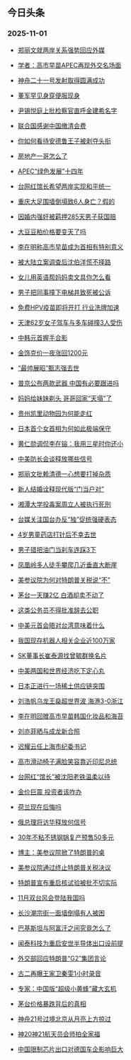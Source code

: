 ## 今日头条 
### 2025-11-01

+ [郑丽文就两岸关系强势回应外媒](https://www.toutiao.com/trending/7566781223608290858/?category_name=topic_innerflow&event_type=hot_board&log_pb=%257B%2522category_name%2522%253A%2522topic_innerflow%2522%252C%2522cluster_type%2522%253A%25222%2522%252C%2522enter_from%2522%253A%2522click_category%2522%252C%2522entrance_hotspot%2522%253A%2522outside%2522%252C%2522event_type%2522%253A%2522hot_board%2522%252C%2522hot_board_cluster_id%2522%253A%25227566781223608290858%2522%252C%2522hot_board_impr_id%2522%253A%2522202511010013453B64D628EB901340D5DB%2522%252C%2522jump_page%2522%253A%2522hot_board_page%2522%252C%2522location%2522%253A%2522news_hot_card%2522%252C%2522page_location%2522%253A%2522hot_board_page%2522%252C%2522source%2522%253A%2522trending_tab%2522%252C%2522style_id%2522%253A%252240132%2522%252C%2522title%2522%253A%2522%25E9%2583%2591%25E4%25B8%25BD%25E6%2596%2587%25E5%25B0%25B1%25E4%25B8%25A4%25E5%25B2%25B8%25E5%2585%25B3%25E7%25B3%25BB%25E5%25BC%25BA%25E5%258A%25BF%25E5%259B%259E%25E5%25BA%2594%25E5%25A4%2596%25E5%25AA%2592%2522%257D&rank=&style_id=40132&topic_id=7566781223608290858)

+ [学者：高市早苗APEC再现外交名场面](https://www.toutiao.com/trending/7567378484645875238/?category_name=topic_innerflow&event_type=hot_board&log_pb=%257B%2522category_name%2522%253A%2522topic_innerflow%2522%252C%2522cluster_type%2522%253A%252213%2522%252C%2522enter_from%2522%253A%2522click_category%2522%252C%2522entrance_hotspot%2522%253A%2522outside%2522%252C%2522event_type%2522%253A%2522hot_board%2522%252C%2522hot_board_cluster_id%2522%253A%25227567378484645875238%2522%252C%2522hot_board_impr_id%2522%253A%2522202511010013453B64D628EB901340D5DB%2522%252C%2522jump_page%2522%253A%2522hot_board_page%2522%252C%2522location%2522%253A%2522news_hot_card%2522%252C%2522page_location%2522%253A%2522hot_board_page%2522%252C%2522source%2522%253A%2522trending_tab%2522%252C%2522style_id%2522%253A%252240132%2522%252C%2522title%2522%253A%2522%25E5%25AD%25A6%25E8%2580%2585%25EF%25BC%259A%25E9%25AB%2598%25E5%25B8%2582%25E6%2597%25A9%25E8%258B%2597APEC%25E5%2586%258D%25E7%258E%25B0%25E5%25A4%2596%25E4%25BA%25A4%25E5%2590%258D%25E5%259C%25BA%25E9%259D%25A2%2522%257D&rank=&style_id=40132&topic_id=7567378484645875238)

+ [神舟二十一号发射取得圆满成功](https://www.toutiao.com/article/7567417701979783716)

+ [董军罕见身穿便服现身](https://www.toutiao.com/trending/7566253625941724714/?category_name=topic_innerflow&event_type=hot_board&log_pb=%257B%2522category_name%2522%253A%2522topic_innerflow%2522%252C%2522cluster_type%2522%253A%25222%2522%252C%2522enter_from%2522%253A%2522click_category%2522%252C%2522entrance_hotspot%2522%253A%2522outside%2522%252C%2522event_type%2522%253A%2522hot_board%2522%252C%2522hot_board_cluster_id%2522%253A%25227566253625941724714%2522%252C%2522hot_board_impr_id%2522%253A%2522202511010013453B64D628EB901340D5DB%2522%252C%2522jump_page%2522%253A%2522hot_board_page%2522%252C%2522location%2522%253A%2522news_hot_card%2522%252C%2522page_location%2522%253A%2522hot_board_page%2522%252C%2522source%2522%253A%2522trending_tab%2522%252C%2522style_id%2522%253A%252240132%2522%252C%2522title%2522%253A%2522%25E8%2591%25A3%25E5%2586%259B%25E7%25BD%2595%25E8%25A7%2581%25E8%25BA%25AB%25E7%25A9%25BF%25E4%25BE%25BF%25E6%259C%258D%25E7%258E%25B0%25E8%25BA%25AB%2522%257D&rank=&style_id=40132&topic_id=7566253625941724714)

+ [尹锡悦庭上批检察官直呼金建希名字](https://www.toutiao.com/trending/7566779282966741028/?category_name=topic_innerflow&event_type=hot_board&log_pb=%257B%2522category_name%2522%253A%2522topic_innerflow%2522%252C%2522cluster_type%2522%253A%25221%2522%252C%2522enter_from%2522%253A%2522click_category%2522%252C%2522entrance_hotspot%2522%253A%2522outside%2522%252C%2522event_type%2522%253A%2522hot_board%2522%252C%2522hot_board_cluster_id%2522%253A%25227566779282966741028%2522%252C%2522hot_board_impr_id%2522%253A%2522202511010013453B64D628EB901340D5DB%2522%252C%2522jump_page%2522%253A%2522hot_board_page%2522%252C%2522location%2522%253A%2522news_hot_card%2522%252C%2522page_location%2522%253A%2522hot_board_page%2522%252C%2522source%2522%253A%2522trending_tab%2522%252C%2522style_id%2522%253A%252240132%2522%252C%2522title%2522%253A%2522%25E5%25B0%25B9%25E9%2594%25A1%25E6%2582%25A6%25E5%25BA%25AD%25E4%25B8%258A%25E6%2589%25B9%25E6%25A3%2580%25E5%25AF%259F%25E5%25AE%2598%25E7%259B%25B4%25E5%2591%25BC%25E9%2587%2591%25E5%25BB%25BA%25E5%25B8%258C%25E5%2590%258D%25E5%25AD%2597%2522%257D&rank=&style_id=40132&topic_id=7566779282966741028)

+ [联合国感谢中国缴清会费](https://www.toutiao.com/trending/7567237910039232575/?category_name=topic_innerflow&event_type=hot_board&log_pb=%257B%2522category_name%2522%253A%2522topic_innerflow%2522%252C%2522cluster_type%2522%253A%25220%2522%252C%2522enter_from%2522%253A%2522click_category%2522%252C%2522entrance_hotspot%2522%253A%2522outside%2522%252C%2522event_type%2522%253A%2522hot_board%2522%252C%2522hot_board_cluster_id%2522%253A%25227567237910039232575%2522%252C%2522hot_board_impr_id%2522%253A%2522202511010013453B64D628EB901340D5DB%2522%252C%2522jump_page%2522%253A%2522hot_board_page%2522%252C%2522location%2522%253A%2522news_hot_card%2522%252C%2522page_location%2522%253A%2522hot_board_page%2522%252C%2522source%2522%253A%2522trending_tab%2522%252C%2522style_id%2522%253A%252240132%2522%252C%2522title%2522%253A%2522%25E8%2581%2594%25E5%2590%2588%25E5%259B%25BD%25E6%2584%259F%25E8%25B0%25A2%25E4%25B8%25AD%25E5%259B%25BD%25E7%25BC%25B4%25E6%25B8%2585%25E4%25BC%259A%25E8%25B4%25B9%2522%257D&rank=&style_id=40132&topic_id=7567237910039232575)

+ [你如何看待安德鲁王子被剥夺头衔](https://www.toutiao.com/trending/7567080249364889627/?category_name=topic_innerflow&event_type=hot_board&log_pb=%257B%2522category_name%2522%253A%2522topic_innerflow%2522%252C%2522cluster_type%2522%253A%252210%2522%252C%2522enter_from%2522%253A%2522click_category%2522%252C%2522entrance_hotspot%2522%253A%2522outside%2522%252C%2522event_type%2522%253A%2522hot_board%2522%252C%2522hot_board_cluster_id%2522%253A%25227567080249364889627%2522%252C%2522hot_board_impr_id%2522%253A%2522202511010013453B64D628EB901340D5DB%2522%252C%2522jump_page%2522%253A%2522hot_board_page%2522%252C%2522location%2522%253A%2522news_hot_card%2522%252C%2522page_location%2522%253A%2522hot_board_page%2522%252C%2522source%2522%253A%2522trending_tab%2522%252C%2522style_id%2522%253A%252240132%2522%252C%2522title%2522%253A%2522%25E4%25BD%25A0%25E5%25A6%2582%25E4%25BD%2595%25E7%259C%258B%25E5%25BE%2585%25E5%25AE%2589%25E5%25BE%25B7%25E9%25B2%2581%25E7%258E%258B%25E5%25AD%2590%25E8%25A2%25AB%25E5%2589%25A5%25E5%25A4%25BA%25E5%25A4%25B4%25E8%25A1%2594%2522%257D&rank=&style_id=40132&topic_id=7567080249364889627)

+ [房地产一哥怎么了](https://www.toutiao.com/trending/7567345361396698687/?category_name=topic_innerflow&event_type=hot_board&log_pb=%257B%2522category_name%2522%253A%2522topic_innerflow%2522%252C%2522cluster_type%2522%253A%252213%2522%252C%2522enter_from%2522%253A%2522click_category%2522%252C%2522entrance_hotspot%2522%253A%2522outside%2522%252C%2522event_type%2522%253A%2522hot_board%2522%252C%2522hot_board_cluster_id%2522%253A%25227567345361396698687%2522%252C%2522hot_board_impr_id%2522%253A%2522202511010013453B64D628EB901340D5DB%2522%252C%2522jump_page%2522%253A%2522hot_board_page%2522%252C%2522location%2522%253A%2522news_hot_card%2522%252C%2522page_location%2522%253A%2522hot_board_page%2522%252C%2522source%2522%253A%2522trending_tab%2522%252C%2522style_id%2522%253A%252240132%2522%252C%2522title%2522%253A%2522%25E6%2588%25BF%25E5%259C%25B0%25E4%25BA%25A7%25E4%25B8%2580%25E5%2593%25A5%25E6%2580%258E%25E4%25B9%2588%25E4%25BA%2586%2522%257D&rank=&style_id=40132&topic_id=7567345361396698687)

+ [APEC“绿色发展”十四年](https://www.toutiao.com/article/7567318087649739306)

+ [台网红馆长希望两岸实现和平统一](https://www.toutiao.com/trending/7566544885844344873/?category_name=topic_innerflow&event_type=hot_board&log_pb=%257B%2522category_name%2522%253A%2522topic_innerflow%2522%252C%2522cluster_type%2522%253A%25226%2522%252C%2522enter_from%2522%253A%2522click_category%2522%252C%2522entrance_hotspot%2522%253A%2522outside%2522%252C%2522event_type%2522%253A%2522hot_board%2522%252C%2522hot_board_cluster_id%2522%253A%25227566544885844344873%2522%252C%2522hot_board_impr_id%2522%253A%2522202511010013453B64D628EB901340D5DB%2522%252C%2522jump_page%2522%253A%2522hot_board_page%2522%252C%2522location%2522%253A%2522news_hot_card%2522%252C%2522page_location%2522%253A%2522hot_board_page%2522%252C%2522source%2522%253A%2522trending_tab%2522%252C%2522style_id%2522%253A%252240132%2522%252C%2522title%2522%253A%2522%25E5%258F%25B0%25E7%25BD%2591%25E7%25BA%25A2%25E9%25A6%2586%25E9%2595%25BF%25E5%25B8%258C%25E6%259C%259B%25E4%25B8%25A4%25E5%25B2%25B8%25E5%25AE%259E%25E7%258E%25B0%25E5%2592%258C%25E5%25B9%25B3%25E7%25BB%259F%25E4%25B8%2580%2522%257D&rank=&style_id=40132&topic_id=7566544885844344873)

+ [重庆大足围墙倒塌致6人身亡？假的](https://www.toutiao.com/trending/7566971531151949860/?category_name=topic_innerflow&event_type=hot_board&log_pb=%257B%2522category_name%2522%253A%2522topic_innerflow%2522%252C%2522cluster_type%2522%253A%25222%2522%252C%2522enter_from%2522%253A%2522click_category%2522%252C%2522entrance_hotspot%2522%253A%2522outside%2522%252C%2522event_type%2522%253A%2522hot_board%2522%252C%2522hot_board_cluster_id%2522%253A%25227566971531151949860%2522%252C%2522hot_board_impr_id%2522%253A%2522202511010013453B64D628EB901340D5DB%2522%252C%2522jump_page%2522%253A%2522hot_board_page%2522%252C%2522location%2522%253A%2522news_hot_card%2522%252C%2522page_location%2522%253A%2522hot_board_page%2522%252C%2522source%2522%253A%2522trending_tab%2522%252C%2522style_id%2522%253A%252240132%2522%252C%2522title%2522%253A%2522%25E9%2587%258D%25E5%25BA%2586%25E5%25A4%25A7%25E8%25B6%25B3%25E5%259B%25B4%25E5%25A2%2599%25E5%2580%2592%25E5%25A1%258C%25E8%2587%25B46%25E4%25BA%25BA%25E8%25BA%25AB%25E4%25BA%25A1%25EF%25BC%259F%25E5%2581%2587%25E7%259A%2584%2522%257D&rank=&style_id=40132&topic_id=7566971531151949860)

+ [因婚内强奸被羁押285天男子获国赔](https://www.toutiao.com/trending/7566581522527043626/?category_name=topic_innerflow&event_type=hot_board&log_pb=%257B%2522category_name%2522%253A%2522topic_innerflow%2522%252C%2522cluster_type%2522%253A%25226%2522%252C%2522enter_from%2522%253A%2522click_category%2522%252C%2522entrance_hotspot%2522%253A%2522outside%2522%252C%2522event_type%2522%253A%2522hot_board%2522%252C%2522hot_board_cluster_id%2522%253A%25227566581522527043626%2522%252C%2522hot_board_impr_id%2522%253A%2522202511010013453B64D628EB901340D5DB%2522%252C%2522jump_page%2522%253A%2522hot_board_page%2522%252C%2522location%2522%253A%2522news_hot_card%2522%252C%2522page_location%2522%253A%2522hot_board_page%2522%252C%2522source%2522%253A%2522trending_tab%2522%252C%2522style_id%2522%253A%252240132%2522%252C%2522title%2522%253A%2522%25E5%259B%25A0%25E5%25A9%259A%25E5%2586%2585%25E5%25BC%25BA%25E5%25A5%25B8%25E8%25A2%25AB%25E7%25BE%2581%25E6%258A%25BC285%25E5%25A4%25A9%25E7%2594%25B7%25E5%25AD%2590%25E8%258E%25B7%25E5%259B%25BD%25E8%25B5%2594%2522%257D&rank=&style_id=40132&topic_id=7566581522527043626)

+ [大豆豆粕价格要变天了吗](https://www.toutiao.com/trending/7567374109638659622/?category_name=topic_innerflow&event_type=hot_board&log_pb=%257B%2522category_name%2522%253A%2522topic_innerflow%2522%252C%2522cluster_type%2522%253A%252213%2522%252C%2522enter_from%2522%253A%2522click_category%2522%252C%2522entrance_hotspot%2522%253A%2522outside%2522%252C%2522event_type%2522%253A%2522hot_board%2522%252C%2522hot_board_cluster_id%2522%253A%25227567374109638659622%2522%252C%2522hot_board_impr_id%2522%253A%2522202511010013453B64D628EB901340D5DB%2522%252C%2522jump_page%2522%253A%2522hot_board_page%2522%252C%2522location%2522%253A%2522news_hot_card%2522%252C%2522page_location%2522%253A%2522hot_board_page%2522%252C%2522source%2522%253A%2522trending_tab%2522%252C%2522style_id%2522%253A%252240132%2522%252C%2522title%2522%253A%2522%25E5%25A4%25A7%25E8%25B1%2586%25E8%25B1%2586%25E7%25B2%2595%25E4%25BB%25B7%25E6%25A0%25BC%25E8%25A6%2581%25E5%258F%2598%25E5%25A4%25A9%25E4%25BA%2586%25E5%2590%2597%2522%257D&rank=&style_id=40132&topic_id=7567374109638659622)

+ [李在明称高市早苗成为首相有特别意义](https://www.toutiao.com/trending/7567280126933601833/?category_name=topic_innerflow&event_type=hot_board&log_pb=%257B%2522category_name%2522%253A%2522topic_innerflow%2522%252C%2522cluster_type%2522%253A%252213%2522%252C%2522enter_from%2522%253A%2522click_category%2522%252C%2522entrance_hotspot%2522%253A%2522outside%2522%252C%2522event_type%2522%253A%2522hot_board%2522%252C%2522hot_board_cluster_id%2522%253A%25227567280126933601833%2522%252C%2522hot_board_impr_id%2522%253A%2522202511010013453B64D628EB901340D5DB%2522%252C%2522jump_page%2522%253A%2522hot_board_page%2522%252C%2522location%2522%253A%2522news_hot_card%2522%252C%2522page_location%2522%253A%2522hot_board_page%2522%252C%2522source%2522%253A%2522trending_tab%2522%252C%2522style_id%2522%253A%252240132%2522%252C%2522title%2522%253A%2522%25E6%259D%258E%25E5%259C%25A8%25E6%2598%258E%25E7%25A7%25B0%25E9%25AB%2598%25E5%25B8%2582%25E6%2597%25A9%25E8%258B%2597%25E6%2588%2590%25E4%25B8%25BA%25E9%25A6%2596%25E7%259B%25B8%25E6%259C%2589%25E7%2589%25B9%25E5%2588%25AB%25E6%2584%258F%25E4%25B9%2589%2522%257D&rank=&style_id=40132&topic_id=7567280126933601833)

+ [被大陆立案调查后沈伯洋慌不择路](https://www.toutiao.com/trending/7566157288646459434/?category_name=topic_innerflow&event_type=hot_board&log_pb=%257B%2522category_name%2522%253A%2522topic_innerflow%2522%252C%2522cluster_type%2522%253A%25221%2522%252C%2522enter_from%2522%253A%2522click_category%2522%252C%2522entrance_hotspot%2522%253A%2522outside%2522%252C%2522event_type%2522%253A%2522hot_board%2522%252C%2522hot_board_cluster_id%2522%253A%25227566157288646459434%2522%252C%2522hot_board_impr_id%2522%253A%2522202511010013453B64D628EB901340D5DB%2522%252C%2522jump_page%2522%253A%2522hot_board_page%2522%252C%2522location%2522%253A%2522news_hot_card%2522%252C%2522page_location%2522%253A%2522hot_board_page%2522%252C%2522source%2522%253A%2522trending_tab%2522%252C%2522style_id%2522%253A%252240132%2522%252C%2522title%2522%253A%2522%25E8%25A2%25AB%25E5%25A4%25A7%25E9%2599%2586%25E7%25AB%258B%25E6%25A1%2588%25E8%25B0%2583%25E6%259F%25A5%25E5%2590%258E%25E6%25B2%2588%25E4%25BC%25AF%25E6%25B4%258B%25E6%2585%258C%25E4%25B8%258D%25E6%258B%25A9%25E8%25B7%25AF%2522%257D&rank=&style_id=40132&topic_id=7566157288646459434)

+ [女儿用英语帮妈妈卖文具你怎么看](https://www.toutiao.com/trending/7566838934446129158/?category_name=topic_innerflow&event_type=hot_board&log_pb=%257B%2522category_name%2522%253A%2522topic_innerflow%2522%252C%2522cluster_type%2522%253A%252210%2522%252C%2522enter_from%2522%253A%2522click_category%2522%252C%2522entrance_hotspot%2522%253A%2522outside%2522%252C%2522event_type%2522%253A%2522hot_board%2522%252C%2522hot_board_cluster_id%2522%253A%25227566838934446129158%2522%252C%2522hot_board_impr_id%2522%253A%2522202511010013453B64D628EB901340D5DB%2522%252C%2522jump_page%2522%253A%2522hot_board_page%2522%252C%2522location%2522%253A%2522news_hot_card%2522%252C%2522page_location%2522%253A%2522hot_board_page%2522%252C%2522source%2522%253A%2522trending_tab%2522%252C%2522style_id%2522%253A%252240132%2522%252C%2522title%2522%253A%2522%25E5%25A5%25B3%25E5%2584%25BF%25E7%2594%25A8%25E8%258B%25B1%25E8%25AF%25AD%25E5%25B8%25AE%25E5%25A6%2588%25E5%25A6%2588%25E5%258D%2596%25E6%2596%2587%25E5%2585%25B7%25E4%25BD%25A0%25E6%2580%258E%25E4%25B9%2588%25E7%259C%258B%2522%257D&rank=&style_id=40132&topic_id=7566838934446129158)

+ [男子把同事撞下电梯井致死被公诉](https://www.toutiao.com/trending/7567268988276211753/?category_name=topic_innerflow&event_type=hot_board&log_pb=%257B%2522category_name%2522%253A%2522topic_innerflow%2522%252C%2522cluster_type%2522%253A%25228%2522%252C%2522enter_from%2522%253A%2522click_category%2522%252C%2522entrance_hotspot%2522%253A%2522outside%2522%252C%2522event_type%2522%253A%2522hot_board%2522%252C%2522hot_board_cluster_id%2522%253A%25227567268988276211753%2522%252C%2522hot_board_impr_id%2522%253A%2522202511010013453B64D628EB901340D5DB%2522%252C%2522jump_page%2522%253A%2522hot_board_page%2522%252C%2522location%2522%253A%2522news_hot_card%2522%252C%2522page_location%2522%253A%2522hot_board_page%2522%252C%2522source%2522%253A%2522trending_tab%2522%252C%2522style_id%2522%253A%252240132%2522%252C%2522title%2522%253A%2522%25E7%2594%25B7%25E5%25AD%2590%25E6%258A%258A%25E5%2590%258C%25E4%25BA%258B%25E6%2592%259E%25E4%25B8%258B%25E7%2594%25B5%25E6%25A2%25AF%25E4%25BA%2595%25E8%2587%25B4%25E6%25AD%25BB%25E8%25A2%25AB%25E5%2585%25AC%25E8%25AF%2589%2522%257D&rank=&style_id=40132&topic_id=7567268988276211753)

+ [免费HPV疫苗即将开打 行业洗牌加速](https://www.toutiao.com/trending/7567307604163543103/?category_name=topic_innerflow&event_type=hot_board&log_pb=%257B%2522category_name%2522%253A%2522topic_innerflow%2522%252C%2522cluster_type%2522%253A%25220%2522%252C%2522enter_from%2522%253A%2522click_category%2522%252C%2522entrance_hotspot%2522%253A%2522outside%2522%252C%2522event_type%2522%253A%2522hot_board%2522%252C%2522hot_board_cluster_id%2522%253A%25227567307604163543103%2522%252C%2522hot_board_impr_id%2522%253A%2522202511010013453B64D628EB901340D5DB%2522%252C%2522jump_page%2522%253A%2522hot_board_page%2522%252C%2522location%2522%253A%2522news_hot_card%2522%252C%2522page_location%2522%253A%2522hot_board_page%2522%252C%2522source%2522%253A%2522trending_tab%2522%252C%2522style_id%2522%253A%252240132%2522%252C%2522title%2522%253A%2522%25E5%2585%258D%25E8%25B4%25B9HPV%25E7%2596%25AB%25E8%258B%2597%25E5%258D%25B3%25E5%25B0%2586%25E5%25BC%2580%25E6%2589%2593%2B%25E8%25A1%258C%25E4%25B8%259A%25E6%25B4%2597%25E7%2589%258C%25E5%258A%25A0%25E9%2580%259F%2522%257D&rank=&style_id=40132&topic_id=7567307604163543103)

+ [天津62岁女子驾车与多车碰撞3人受伤](https://www.toutiao.com/trending/7567270232897896458/?category_name=topic_innerflow&event_type=hot_board&log_pb=%257B%2522category_name%2522%253A%2522topic_innerflow%2522%252C%2522cluster_type%2522%253A%25222%2522%252C%2522enter_from%2522%253A%2522click_category%2522%252C%2522entrance_hotspot%2522%253A%2522outside%2522%252C%2522event_type%2522%253A%2522hot_board%2522%252C%2522hot_board_cluster_id%2522%253A%25227567270232897896458%2522%252C%2522hot_board_impr_id%2522%253A%2522202511010013453B64D628EB901340D5DB%2522%252C%2522jump_page%2522%253A%2522hot_board_page%2522%252C%2522location%2522%253A%2522news_hot_card%2522%252C%2522page_location%2522%253A%2522hot_board_page%2522%252C%2522source%2522%253A%2522trending_tab%2522%252C%2522style_id%2522%253A%252240132%2522%252C%2522title%2522%253A%2522%25E5%25A4%25A9%25E6%25B4%25A562%25E5%25B2%2581%25E5%25A5%25B3%25E5%25AD%2590%25E9%25A9%25BE%25E8%25BD%25A6%25E4%25B8%258E%25E5%25A4%259A%25E8%25BD%25A6%25E7%25A2%25B0%25E6%2592%259E3%25E4%25BA%25BA%25E5%258F%2597%25E4%25BC%25A4%2522%257D&rank=&style_id=40132&topic_id=7567270232897896458)

+ [中韩元首握手合影](https://www.toutiao.com/trending/7567117081926352938/?category_name=topic_innerflow&event_type=hot_board&log_pb=%257B%2522category_name%2522%253A%2522topic_innerflow%2522%252C%2522cluster_type%2522%253A%25221%2522%252C%2522enter_from%2522%253A%2522click_category%2522%252C%2522entrance_hotspot%2522%253A%2522outside%2522%252C%2522event_type%2522%253A%2522hot_board%2522%252C%2522hot_board_cluster_id%2522%253A%25227567117081926352938%2522%252C%2522hot_board_impr_id%2522%253A%2522202511010013453B64D628EB901340D5DB%2522%252C%2522jump_page%2522%253A%2522hot_board_page%2522%252C%2522location%2522%253A%2522news_hot_card%2522%252C%2522page_location%2522%253A%2522hot_board_page%2522%252C%2522source%2522%253A%2522trending_tab%2522%252C%2522style_id%2522%253A%252240132%2522%252C%2522title%2522%253A%2522%25E4%25B8%25AD%25E9%259F%25A9%25E5%2585%2583%25E9%25A6%2596%25E6%258F%25A1%25E6%2589%258B%25E5%2590%2588%25E5%25BD%25B1%2522%257D&rank=&style_id=40132&topic_id=7567117081926352938)

+ [金饰克价一夜涨回1200元](https://www.toutiao.com/trending/7567022369873788991/?category_name=topic_innerflow&event_type=hot_board&log_pb=%257B%2522category_name%2522%253A%2522topic_innerflow%2522%252C%2522cluster_type%2522%253A%25220%2522%252C%2522enter_from%2522%253A%2522click_category%2522%252C%2522entrance_hotspot%2522%253A%2522outside%2522%252C%2522event_type%2522%253A%2522hot_board%2522%252C%2522hot_board_cluster_id%2522%253A%25227567022369873788991%2522%252C%2522hot_board_impr_id%2522%253A%2522202511010013453B64D628EB901340D5DB%2522%252C%2522jump_page%2522%253A%2522hot_board_page%2522%252C%2522location%2522%253A%2522news_hot_card%2522%252C%2522page_location%2522%253A%2522hot_board_page%2522%252C%2522source%2522%253A%2522trending_tab%2522%252C%2522style_id%2522%253A%252240132%2522%252C%2522title%2522%253A%2522%25E9%2587%2591%25E9%25A5%25B0%25E5%2585%258B%25E4%25BB%25B7%25E4%25B8%2580%25E5%25A4%259C%25E6%25B6%25A8%25E5%259B%259E1200%25E5%2585%2583%2522%257D&rank=&style_id=40132&topic_id=7567022369873788991)

+ [“最帅展昭”甄志强去世](https://www.toutiao.com/trending/7567234504198144036/?category_name=topic_innerflow&event_type=hot_board&log_pb=%257B%2522category_name%2522%253A%2522topic_innerflow%2522%252C%2522cluster_type%2522%253A%25226%2522%252C%2522enter_from%2522%253A%2522click_category%2522%252C%2522entrance_hotspot%2522%253A%2522outside%2522%252C%2522event_type%2522%253A%2522hot_board%2522%252C%2522hot_board_cluster_id%2522%253A%25227567234504198144036%2522%252C%2522hot_board_impr_id%2522%253A%2522202511010013453B64D628EB901340D5DB%2522%252C%2522jump_page%2522%253A%2522hot_board_page%2522%252C%2522location%2522%253A%2522news_hot_card%2522%252C%2522page_location%2522%253A%2522hot_board_page%2522%252C%2522source%2522%253A%2522trending_tab%2522%252C%2522style_id%2522%253A%252240132%2522%252C%2522title%2522%253A%2522%25E2%2580%259C%25E6%259C%2580%25E5%25B8%2585%25E5%25B1%2595%25E6%2598%25AD%25E2%2580%259D%25E7%2594%2584%25E5%25BF%2597%25E5%25BC%25BA%25E5%258E%25BB%25E4%25B8%2596%2522%257D&rank=&style_id=40132&topic_id=7567234504198144036)

+ [普京公布两款武器 中国有必要跟进吗](https://www.toutiao.com/trending/7567332422661082643/?category_name=topic_innerflow&event_type=hot_board&log_pb=%257B%2522category_name%2522%253A%2522topic_innerflow%2522%252C%2522cluster_type%2522%253A%252213%2522%252C%2522enter_from%2522%253A%2522click_category%2522%252C%2522entrance_hotspot%2522%253A%2522outside%2522%252C%2522event_type%2522%253A%2522hot_board%2522%252C%2522hot_board_cluster_id%2522%253A%25227567332422661082643%2522%252C%2522hot_board_impr_id%2522%253A%2522202511010013453B64D628EB901340D5DB%2522%252C%2522jump_page%2522%253A%2522hot_board_page%2522%252C%2522location%2522%253A%2522news_hot_card%2522%252C%2522page_location%2522%253A%2522hot_board_page%2522%252C%2522source%2522%253A%2522trending_tab%2522%252C%2522style_id%2522%253A%252240132%2522%252C%2522title%2522%253A%2522%25E6%2599%25AE%25E4%25BA%25AC%25E5%2585%25AC%25E5%25B8%2583%25E4%25B8%25A4%25E6%25AC%25BE%25E6%25AD%25A6%25E5%2599%25A8%2B%25E4%25B8%25AD%25E5%259B%25BD%25E6%259C%2589%25E5%25BF%2585%25E8%25A6%2581%25E8%25B7%259F%25E8%25BF%259B%25E5%2590%2597%2522%257D&rank=&style_id=40132&topic_id=7567332422661082643)

+ [妈妈给妹妹剃头 哥哥回家“天塌”了](https://www.toutiao.com/trending/7566248972382273579/?category_name=topic_innerflow&event_type=hot_board&log_pb=%257B%2522category_name%2522%253A%2522topic_innerflow%2522%252C%2522cluster_type%2522%253A%25226%2522%252C%2522enter_from%2522%253A%2522click_category%2522%252C%2522entrance_hotspot%2522%253A%2522outside%2522%252C%2522event_type%2522%253A%2522hot_board%2522%252C%2522hot_board_cluster_id%2522%253A%25227566248972382273579%2522%252C%2522hot_board_impr_id%2522%253A%2522202511010013453B64D628EB901340D5DB%2522%252C%2522jump_page%2522%253A%2522hot_board_page%2522%252C%2522location%2522%253A%2522news_hot_card%2522%252C%2522page_location%2522%253A%2522hot_board_page%2522%252C%2522source%2522%253A%2522trending_tab%2522%252C%2522style_id%2522%253A%252240132%2522%252C%2522title%2522%253A%2522%25E5%25A6%2588%25E5%25A6%2588%25E7%25BB%2599%25E5%25A6%25B9%25E5%25A6%25B9%25E5%2589%2583%25E5%25A4%25B4%2B%25E5%2593%25A5%25E5%2593%25A5%25E5%259B%259E%25E5%25AE%25B6%25E2%2580%259C%25E5%25A4%25A9%25E5%25A1%258C%25E2%2580%259D%25E4%25BA%2586%2522%257D&rank=&style_id=40132&topic_id=7566248972382273579)

+ [贵州凯里动物园为何能走红](https://www.toutiao.com/trending/7566987622120734726/?category_name=topic_innerflow&event_type=hot_board&log_pb=%257B%2522category_name%2522%253A%2522topic_innerflow%2522%252C%2522cluster_type%2522%253A%25226%2522%252C%2522enter_from%2522%253A%2522click_category%2522%252C%2522entrance_hotspot%2522%253A%2522outside%2522%252C%2522event_type%2522%253A%2522hot_board%2522%252C%2522hot_board_cluster_id%2522%253A%25227566987622120734726%2522%252C%2522hot_board_impr_id%2522%253A%2522202511010013453B64D628EB901340D5DB%2522%252C%2522jump_page%2522%253A%2522hot_board_page%2522%252C%2522location%2522%253A%2522news_hot_card%2522%252C%2522page_location%2522%253A%2522hot_board_page%2522%252C%2522source%2522%253A%2522trending_tab%2522%252C%2522style_id%2522%253A%252240132%2522%252C%2522title%2522%253A%2522%25E8%25B4%25B5%25E5%25B7%259E%25E5%2587%25AF%25E9%2587%258C%25E5%258A%25A8%25E7%2589%25A9%25E5%259B%25AD%25E4%25B8%25BA%25E4%25BD%2595%25E8%2583%25BD%25E8%25B5%25B0%25E7%25BA%25A2%2522%257D&rank=&style_id=40132&topic_id=7566987622120734726)

+ [日本首个女首相为何如此极端保守](https://www.toutiao.com/trending/7566907898698268726/?category_name=topic_innerflow&event_type=hot_board&log_pb=%257B%2522category_name%2522%253A%2522topic_innerflow%2522%252C%2522cluster_type%2522%253A%25226%2522%252C%2522enter_from%2522%253A%2522click_category%2522%252C%2522entrance_hotspot%2522%253A%2522outside%2522%252C%2522event_type%2522%253A%2522hot_board%2522%252C%2522hot_board_cluster_id%2522%253A%25227566907898698268726%2522%252C%2522hot_board_impr_id%2522%253A%2522202511010013453B64D628EB901340D5DB%2522%252C%2522jump_page%2522%253A%2522hot_board_page%2522%252C%2522location%2522%253A%2522news_hot_card%2522%252C%2522page_location%2522%253A%2522hot_board_page%2522%252C%2522source%2522%253A%2522trending_tab%2522%252C%2522style_id%2522%253A%252240132%2522%252C%2522title%2522%253A%2522%25E6%2597%25A5%25E6%259C%25AC%25E9%25A6%2596%25E4%25B8%25AA%25E5%25A5%25B3%25E9%25A6%2596%25E7%259B%25B8%25E4%25B8%25BA%25E4%25BD%2595%25E5%25A6%2582%25E6%25AD%25A4%25E6%259E%2581%25E7%25AB%25AF%25E4%25BF%259D%25E5%25AE%2588%2522%257D&rank=&style_id=40132&topic_id=7566907898698268726)

+ [黄仁勋调侃李在镕：我用三星时你还小](https://www.toutiao.com/trending/7567241282305756722/?category_name=topic_innerflow&event_type=hot_board&log_pb=%257B%2522category_name%2522%253A%2522topic_innerflow%2522%252C%2522cluster_type%2522%253A%25221%2522%252C%2522enter_from%2522%253A%2522click_category%2522%252C%2522entrance_hotspot%2522%253A%2522outside%2522%252C%2522event_type%2522%253A%2522hot_board%2522%252C%2522hot_board_cluster_id%2522%253A%25227567241282305756722%2522%252C%2522hot_board_impr_id%2522%253A%2522202511010013453B64D628EB901340D5DB%2522%252C%2522jump_page%2522%253A%2522hot_board_page%2522%252C%2522location%2522%253A%2522news_hot_card%2522%252C%2522page_location%2522%253A%2522hot_board_page%2522%252C%2522source%2522%253A%2522trending_tab%2522%252C%2522style_id%2522%253A%252240132%2522%252C%2522title%2522%253A%2522%25E9%25BB%2584%25E4%25BB%2581%25E5%258B%258B%25E8%25B0%2583%25E4%25BE%2583%25E6%259D%258E%25E5%259C%25A8%25E9%2595%2595%25EF%25BC%259A%25E6%2588%2591%25E7%2594%25A8%25E4%25B8%2589%25E6%2598%259F%25E6%2597%25B6%25E4%25BD%25A0%25E8%25BF%2598%25E5%25B0%258F%2522%257D&rank=&style_id=40132&topic_id=7567241282305756722)

+ [中美防长会谈释放哪些信号](https://www.toutiao.com/trending/7567357795368963593/?category_name=topic_innerflow&event_type=hot_board&log_pb=%257B%2522category_name%2522%253A%2522topic_innerflow%2522%252C%2522cluster_type%2522%253A%252213%2522%252C%2522enter_from%2522%253A%2522click_category%2522%252C%2522entrance_hotspot%2522%253A%2522outside%2522%252C%2522event_type%2522%253A%2522hot_board%2522%252C%2522hot_board_cluster_id%2522%253A%25227567357795368963593%2522%252C%2522hot_board_impr_id%2522%253A%2522202511010013453B64D628EB901340D5DB%2522%252C%2522jump_page%2522%253A%2522hot_board_page%2522%252C%2522location%2522%253A%2522news_hot_card%2522%252C%2522page_location%2522%253A%2522hot_board_page%2522%252C%2522source%2522%253A%2522trending_tab%2522%252C%2522style_id%2522%253A%252240132%2522%252C%2522title%2522%253A%2522%25E4%25B8%25AD%25E7%25BE%258E%25E9%2598%25B2%25E9%2595%25BF%25E4%25BC%259A%25E8%25B0%2588%25E9%2587%258A%25E6%2594%25BE%25E5%2593%25AA%25E4%25BA%259B%25E4%25BF%25A1%25E5%258F%25B7%2522%257D&rank=&style_id=40132&topic_id=7567357795368963593)

+ [郑丽文批赖清德一心想要打掉杂质](https://www.toutiao.com/trending/7566922039464394795/?category_name=topic_innerflow&event_type=hot_board&log_pb=%257B%2522category_name%2522%253A%2522topic_innerflow%2522%252C%2522cluster_type%2522%253A%25226%2522%252C%2522enter_from%2522%253A%2522click_category%2522%252C%2522entrance_hotspot%2522%253A%2522outside%2522%252C%2522event_type%2522%253A%2522hot_board%2522%252C%2522hot_board_cluster_id%2522%253A%25227566922039464394795%2522%252C%2522hot_board_impr_id%2522%253A%2522202511010013453B64D628EB901340D5DB%2522%252C%2522jump_page%2522%253A%2522hot_board_page%2522%252C%2522location%2522%253A%2522news_hot_card%2522%252C%2522page_location%2522%253A%2522hot_board_page%2522%252C%2522source%2522%253A%2522trending_tab%2522%252C%2522style_id%2522%253A%252240132%2522%252C%2522title%2522%253A%2522%25E9%2583%2591%25E4%25B8%25BD%25E6%2596%2587%25E6%2589%25B9%25E8%25B5%2596%25E6%25B8%2585%25E5%25BE%25B7%25E4%25B8%2580%25E5%25BF%2583%25E6%2583%25B3%25E8%25A6%2581%25E6%2589%2593%25E6%258E%2589%25E6%259D%2582%25E8%25B4%25A8%2522%257D&rank=&style_id=40132&topic_id=7566922039464394795)

+ [新人结婚诠释现代版“门当户对”](https://www.toutiao.com/trending/7566480034324856895/?category_name=topic_innerflow&event_type=hot_board&log_pb=%257B%2522category_name%2522%253A%2522topic_innerflow%2522%252C%2522cluster_type%2522%253A%25226%2522%252C%2522enter_from%2522%253A%2522click_category%2522%252C%2522entrance_hotspot%2522%253A%2522outside%2522%252C%2522event_type%2522%253A%2522hot_board%2522%252C%2522hot_board_cluster_id%2522%253A%25227566480034324856895%2522%252C%2522hot_board_impr_id%2522%253A%2522202511010013453B64D628EB901340D5DB%2522%252C%2522jump_page%2522%253A%2522hot_board_page%2522%252C%2522location%2522%253A%2522news_hot_card%2522%252C%2522page_location%2522%253A%2522hot_board_page%2522%252C%2522source%2522%253A%2522trending_tab%2522%252C%2522style_id%2522%253A%252240132%2522%252C%2522title%2522%253A%2522%25E6%2596%25B0%25E4%25BA%25BA%25E7%25BB%2593%25E5%25A9%259A%25E8%25AF%25A0%25E9%2587%258A%25E7%258E%25B0%25E4%25BB%25A3%25E7%2589%2588%25E2%2580%259C%25E9%2597%25A8%25E5%25BD%2593%25E6%2588%25B7%25E5%25AF%25B9%25E2%2580%259D%2522%257D&rank=&style_id=40132&topic_id=7566480034324856895)

+ [湘潭大学投毒案周立人被执行死刑](https://www.toutiao.com/trending/7567309776242085439/?category_name=topic_innerflow&event_type=hot_board&log_pb=%257B%2522category_name%2522%253A%2522topic_innerflow%2522%252C%2522cluster_type%2522%253A%25225%2522%252C%2522enter_from%2522%253A%2522click_category%2522%252C%2522entrance_hotspot%2522%253A%2522outside%2522%252C%2522event_type%2522%253A%2522hot_board%2522%252C%2522hot_board_cluster_id%2522%253A%25227567309776242085439%2522%252C%2522hot_board_impr_id%2522%253A%2522202511010013453B64D628EB901340D5DB%2522%252C%2522jump_page%2522%253A%2522hot_board_page%2522%252C%2522location%2522%253A%2522news_hot_card%2522%252C%2522page_location%2522%253A%2522hot_board_page%2522%252C%2522source%2522%253A%2522trending_tab%2522%252C%2522style_id%2522%253A%252240132%2522%252C%2522title%2522%253A%2522%25E6%25B9%2598%25E6%25BD%25AD%25E5%25A4%25A7%25E5%25AD%25A6%25E6%258A%2595%25E6%25AF%2592%25E6%25A1%2588%25E5%2591%25A8%25E7%25AB%258B%25E4%25BA%25BA%25E8%25A2%25AB%25E6%2589%25A7%25E8%25A1%258C%25E6%25AD%25BB%25E5%2588%2591%2522%257D&rank=&style_id=40132&topic_id=7567309776242085439)

+ [台媒关注国台办反“独”促统强硬表态](https://www.toutiao.com/trending/7567292818499161638/?category_name=topic_innerflow&event_type=hot_board&log_pb=%257B%2522category_name%2522%253A%2522topic_innerflow%2522%252C%2522cluster_type%2522%253A%25221%2522%252C%2522enter_from%2522%253A%2522click_category%2522%252C%2522entrance_hotspot%2522%253A%2522outside%2522%252C%2522event_type%2522%253A%2522hot_board%2522%252C%2522hot_board_cluster_id%2522%253A%25227567292818499161638%2522%252C%2522hot_board_impr_id%2522%253A%2522202511010013453B64D628EB901340D5DB%2522%252C%2522jump_page%2522%253A%2522hot_board_page%2522%252C%2522location%2522%253A%2522news_hot_card%2522%252C%2522page_location%2522%253A%2522hot_board_page%2522%252C%2522source%2522%253A%2522trending_tab%2522%252C%2522style_id%2522%253A%252240132%2522%252C%2522title%2522%253A%2522%25E5%258F%25B0%25E5%25AA%2592%25E5%2585%25B3%25E6%25B3%25A8%25E5%259B%25BD%25E5%258F%25B0%25E5%258A%259E%25E5%258F%258D%25E2%2580%259C%25E7%258B%25AC%25E2%2580%259D%25E4%25BF%2583%25E7%25BB%259F%25E5%25BC%25BA%25E7%25A1%25AC%25E8%25A1%25A8%25E6%2580%2581%2522%257D&rank=&style_id=40132&topic_id=7567292818499161638)

+ [4岁男童药店打针后不幸去世](https://www.toutiao.com/trending/7567206203844821019/?category_name=topic_innerflow&event_type=hot_board&log_pb=%257B%2522category_name%2522%253A%2522topic_innerflow%2522%252C%2522cluster_type%2522%253A%25220%2522%252C%2522enter_from%2522%253A%2522click_category%2522%252C%2522entrance_hotspot%2522%253A%2522outside%2522%252C%2522event_type%2522%253A%2522hot_board%2522%252C%2522hot_board_cluster_id%2522%253A%25227567206203844821019%2522%252C%2522hot_board_impr_id%2522%253A%2522202511010013453B64D628EB901340D5DB%2522%252C%2522jump_page%2522%253A%2522hot_board_page%2522%252C%2522location%2522%253A%2522news_hot_card%2522%252C%2522page_location%2522%253A%2522hot_board_page%2522%252C%2522source%2522%253A%2522trending_tab%2522%252C%2522style_id%2522%253A%252240132%2522%252C%2522title%2522%253A%25224%25E5%25B2%2581%25E7%2594%25B7%25E7%25AB%25A5%25E8%258D%25AF%25E5%25BA%2597%25E6%2589%2593%25E9%2592%2588%25E5%2590%258E%25E4%25B8%258D%25E5%25B9%25B8%25E5%258E%25BB%25E4%25B8%2596%2522%257D&rank=&style_id=40132&topic_id=7567206203844821019)

+ [男子错把油门当刹车连踩3下](https://www.toutiao.com/trending/7567203978786848809/?category_name=topic_innerflow&event_type=hot_board&log_pb=%257B%2522category_name%2522%253A%2522topic_innerflow%2522%252C%2522cluster_type%2522%253A%25220%2522%252C%2522enter_from%2522%253A%2522click_category%2522%252C%2522entrance_hotspot%2522%253A%2522outside%2522%252C%2522event_type%2522%253A%2522hot_board%2522%252C%2522hot_board_cluster_id%2522%253A%25227567203978786848809%2522%252C%2522hot_board_impr_id%2522%253A%2522202511010013453B64D628EB901340D5DB%2522%252C%2522jump_page%2522%253A%2522hot_board_page%2522%252C%2522location%2522%253A%2522news_hot_card%2522%252C%2522page_location%2522%253A%2522hot_board_page%2522%252C%2522source%2522%253A%2522trending_tab%2522%252C%2522style_id%2522%253A%252240132%2522%252C%2522title%2522%253A%2522%25E7%2594%25B7%25E5%25AD%2590%25E9%2594%2599%25E6%258A%258A%25E6%25B2%25B9%25E9%2597%25A8%25E5%25BD%2593%25E5%2588%25B9%25E8%25BD%25A6%25E8%25BF%259E%25E8%25B8%25A93%25E4%25B8%258B%2522%257D&rank=&style_id=40132&topic_id=7567203978786848809)

+ [凤凰岭多人徒手攀爬几近垂直大断崖](https://www.toutiao.com/trending/7567276625034051590/?category_name=topic_innerflow&event_type=hot_board&log_pb=%257B%2522category_name%2522%253A%2522topic_innerflow%2522%252C%2522cluster_type%2522%253A%25228%2522%252C%2522enter_from%2522%253A%2522click_category%2522%252C%2522entrance_hotspot%2522%253A%2522outside%2522%252C%2522event_type%2522%253A%2522hot_board%2522%252C%2522hot_board_cluster_id%2522%253A%25227567276625034051590%2522%252C%2522hot_board_impr_id%2522%253A%2522202511010013453B64D628EB901340D5DB%2522%252C%2522jump_page%2522%253A%2522hot_board_page%2522%252C%2522location%2522%253A%2522news_hot_card%2522%252C%2522page_location%2522%253A%2522hot_board_page%2522%252C%2522source%2522%253A%2522trending_tab%2522%252C%2522style_id%2522%253A%252240132%2522%252C%2522title%2522%253A%2522%25E5%2587%25A4%25E5%2587%25B0%25E5%25B2%25AD%25E5%25A4%259A%25E4%25BA%25BA%25E5%25BE%2592%25E6%2589%258B%25E6%2594%2580%25E7%2588%25AC%25E5%2587%25A0%25E8%25BF%2591%25E5%259E%2582%25E7%259B%25B4%25E5%25A4%25A7%25E6%2596%25AD%25E5%25B4%2596%2522%257D&rank=&style_id=40132&topic_id=7567276625034051590)

+ [美参议院为何对特朗普关税说“不”](https://www.toutiao.com/trending/7567301503224909322/?category_name=topic_innerflow&event_type=hot_board&log_pb=%257B%2522category_name%2522%253A%2522topic_innerflow%2522%252C%2522cluster_type%2522%253A%252213%2522%252C%2522enter_from%2522%253A%2522click_category%2522%252C%2522entrance_hotspot%2522%253A%2522outside%2522%252C%2522event_type%2522%253A%2522hot_board%2522%252C%2522hot_board_cluster_id%2522%253A%25227567301503224909322%2522%252C%2522hot_board_impr_id%2522%253A%2522202511010013453B64D628EB901340D5DB%2522%252C%2522jump_page%2522%253A%2522hot_board_page%2522%252C%2522location%2522%253A%2522news_hot_card%2522%252C%2522page_location%2522%253A%2522hot_board_page%2522%252C%2522source%2522%253A%2522trending_tab%2522%252C%2522style_id%2522%253A%252240132%2522%252C%2522title%2522%253A%2522%25E7%25BE%258E%25E5%258F%2582%25E8%25AE%25AE%25E9%2599%25A2%25E4%25B8%25BA%25E4%25BD%2595%25E5%25AF%25B9%25E7%2589%25B9%25E6%259C%2597%25E6%2599%25AE%25E5%2585%25B3%25E7%25A8%258E%25E8%25AF%25B4%25E2%2580%259C%25E4%25B8%258D%25E2%2580%259D%2522%257D&rank=&style_id=40132&topic_id=7567301503224909322)

+ [茅台一天赚2亿 白酒却卖不动了](https://www.toutiao.com/trending/7567230659819736614/?category_name=topic_innerflow&event_type=hot_board&log_pb=%257B%2522category_name%2522%253A%2522topic_innerflow%2522%252C%2522cluster_type%2522%253A%252213%2522%252C%2522enter_from%2522%253A%2522click_category%2522%252C%2522entrance_hotspot%2522%253A%2522outside%2522%252C%2522event_type%2522%253A%2522hot_board%2522%252C%2522hot_board_cluster_id%2522%253A%25227567230659819736614%2522%252C%2522hot_board_impr_id%2522%253A%2522202511010013453B64D628EB901340D5DB%2522%252C%2522jump_page%2522%253A%2522hot_board_page%2522%252C%2522location%2522%253A%2522news_hot_card%2522%252C%2522page_location%2522%253A%2522hot_board_page%2522%252C%2522source%2522%253A%2522trending_tab%2522%252C%2522style_id%2522%253A%252240132%2522%252C%2522title%2522%253A%2522%25E8%258C%2585%25E5%258F%25B0%25E4%25B8%2580%25E5%25A4%25A9%25E8%25B5%259A2%25E4%25BA%25BF%2B%25E7%2599%25BD%25E9%2585%2592%25E5%258D%25B4%25E5%258D%2596%25E4%25B8%258D%25E5%258A%25A8%25E4%25BA%2586%2522%257D&rank=&style_id=40132&topic_id=7567230659819736614)

+ [这类公务员不得批准辞去公职](https://www.toutiao.com/trending/7567191662355939364/?category_name=topic_innerflow&event_type=hot_board&log_pb=%257B%2522category_name%2522%253A%2522topic_innerflow%2522%252C%2522cluster_type%2522%253A%25228%2522%252C%2522enter_from%2522%253A%2522click_category%2522%252C%2522entrance_hotspot%2522%253A%2522outside%2522%252C%2522event_type%2522%253A%2522hot_board%2522%252C%2522hot_board_cluster_id%2522%253A%25227567191662355939364%2522%252C%2522hot_board_impr_id%2522%253A%2522202511010013453B64D628EB901340D5DB%2522%252C%2522jump_page%2522%253A%2522hot_board_page%2522%252C%2522location%2522%253A%2522news_hot_card%2522%252C%2522page_location%2522%253A%2522hot_board_page%2522%252C%2522source%2522%253A%2522trending_tab%2522%252C%2522style_id%2522%253A%252240132%2522%252C%2522title%2522%253A%2522%25E8%25BF%2599%25E7%25B1%25BB%25E5%2585%25AC%25E5%258A%25A1%25E5%2591%2598%25E4%25B8%258D%25E5%25BE%2597%25E6%2589%25B9%25E5%2587%2586%25E8%25BE%259E%25E5%258E%25BB%25E5%2585%25AC%25E8%2581%258C%2522%257D&rank=&style_id=40132&topic_id=7567191662355939364)

+ [中美元首会晤对台湾意味着什么](https://www.toutiao.com/trending/7567173220520971814/?category_name=topic_innerflow&event_type=hot_board&log_pb=%257B%2522category_name%2522%253A%2522topic_innerflow%2522%252C%2522cluster_type%2522%253A%25221%2522%252C%2522enter_from%2522%253A%2522click_category%2522%252C%2522entrance_hotspot%2522%253A%2522outside%2522%252C%2522event_type%2522%253A%2522hot_board%2522%252C%2522hot_board_cluster_id%2522%253A%25227567173220520971814%2522%252C%2522hot_board_impr_id%2522%253A%2522202511010013453B64D628EB901340D5DB%2522%252C%2522jump_page%2522%253A%2522hot_board_page%2522%252C%2522location%2522%253A%2522news_hot_card%2522%252C%2522page_location%2522%253A%2522hot_board_page%2522%252C%2522source%2522%253A%2522trending_tab%2522%252C%2522style_id%2522%253A%252240132%2522%252C%2522title%2522%253A%2522%25E4%25B8%25AD%25E7%25BE%258E%25E5%2585%2583%25E9%25A6%2596%25E4%25BC%259A%25E6%2599%25A4%25E5%25AF%25B9%25E5%258F%25B0%25E6%25B9%25BE%25E6%2584%258F%25E5%2591%25B3%25E7%259D%2580%25E4%25BB%2580%25E4%25B9%2588%2522%257D&rank=&style_id=40132&topic_id=7567173220520971814)

+ [我国现存机器人相关企业近100万家](https://www.toutiao.com/trending/7566366018692497451/?category_name=topic_innerflow&event_type=hot_board&log_pb=%257B%2522category_name%2522%253A%2522topic_innerflow%2522%252C%2522cluster_type%2522%253A%25226%2522%252C%2522enter_from%2522%253A%2522click_category%2522%252C%2522entrance_hotspot%2522%253A%2522outside%2522%252C%2522event_type%2522%253A%2522hot_board%2522%252C%2522hot_board_cluster_id%2522%253A%25227566366018692497451%2522%252C%2522hot_board_impr_id%2522%253A%2522202511010013453B64D628EB901340D5DB%2522%252C%2522jump_page%2522%253A%2522hot_board_page%2522%252C%2522location%2522%253A%2522news_hot_card%2522%252C%2522page_location%2522%253A%2522hot_board_page%2522%252C%2522source%2522%253A%2522trending_tab%2522%252C%2522style_id%2522%253A%252240132%2522%252C%2522title%2522%253A%2522%25E6%2588%2591%25E5%259B%25BD%25E7%258E%25B0%25E5%25AD%2598%25E6%259C%25BA%25E5%2599%25A8%25E4%25BA%25BA%25E7%259B%25B8%25E5%2585%25B3%25E4%25BC%2581%25E4%25B8%259A%25E8%25BF%2591100%25E4%25B8%2587%25E5%25AE%25B6%2522%257D&rank=&style_id=40132&topic_id=7566366018692497451)

+ [SK董事长崔泰源找曾毓群换名片](https://www.toutiao.com/trending/7567261231577366582/?category_name=topic_innerflow&event_type=hot_board&log_pb=%257B%2522category_name%2522%253A%2522topic_innerflow%2522%252C%2522cluster_type%2522%253A%25226%2522%252C%2522enter_from%2522%253A%2522click_category%2522%252C%2522entrance_hotspot%2522%253A%2522outside%2522%252C%2522event_type%2522%253A%2522hot_board%2522%252C%2522hot_board_cluster_id%2522%253A%25227567261231577366582%2522%252C%2522hot_board_impr_id%2522%253A%2522202511010013453B64D628EB901340D5DB%2522%252C%2522jump_page%2522%253A%2522hot_board_page%2522%252C%2522location%2522%253A%2522news_hot_card%2522%252C%2522page_location%2522%253A%2522hot_board_page%2522%252C%2522source%2522%253A%2522trending_tab%2522%252C%2522style_id%2522%253A%252240132%2522%252C%2522title%2522%253A%2522SK%25E8%2591%25A3%25E4%25BA%258B%25E9%2595%25BF%25E5%25B4%2594%25E6%25B3%25B0%25E6%25BA%2590%25E6%2589%25BE%25E6%259B%25BE%25E6%25AF%2593%25E7%25BE%25A4%25E6%258D%25A2%25E5%2590%258D%25E7%2589%2587%2522%257D&rank=&style_id=40132&topic_id=7567261231577366582)

+ [中美两国和世界经济吃下定心丸](https://www.toutiao.com/trending/7567281094249369139/?category_name=topic_innerflow&event_type=hot_board&log_pb=%257B%2522category_name%2522%253A%2522topic_innerflow%2522%252C%2522cluster_type%2522%253A%25221%2522%252C%2522enter_from%2522%253A%2522click_category%2522%252C%2522entrance_hotspot%2522%253A%2522outside%2522%252C%2522event_type%2522%253A%2522hot_board%2522%252C%2522hot_board_cluster_id%2522%253A%25227567281094249369139%2522%252C%2522hot_board_impr_id%2522%253A%2522202511010013453B64D628EB901340D5DB%2522%252C%2522jump_page%2522%253A%2522hot_board_page%2522%252C%2522location%2522%253A%2522news_hot_card%2522%252C%2522page_location%2522%253A%2522hot_board_page%2522%252C%2522source%2522%253A%2522trending_tab%2522%252C%2522style_id%2522%253A%252240132%2522%252C%2522title%2522%253A%2522%25E4%25B8%25AD%25E7%25BE%258E%25E4%25B8%25A4%25E5%259B%25BD%25E5%2592%258C%25E4%25B8%2596%25E7%2595%258C%25E7%25BB%258F%25E6%25B5%258E%25E5%2590%2583%25E4%25B8%258B%25E5%25AE%259A%25E5%25BF%2583%25E4%25B8%25B8%2522%257D&rank=&style_id=40132&topic_id=7567281094249369139)

+ [日本正进行一场稀土供应链突围](https://www.toutiao.com/trending/7567319193796742699/?category_name=topic_innerflow&event_type=hot_board&log_pb=%257B%2522category_name%2522%253A%2522topic_innerflow%2522%252C%2522cluster_type%2522%253A%252213%2522%252C%2522enter_from%2522%253A%2522click_category%2522%252C%2522entrance_hotspot%2522%253A%2522outside%2522%252C%2522event_type%2522%253A%2522hot_board%2522%252C%2522hot_board_cluster_id%2522%253A%25227567319193796742699%2522%252C%2522hot_board_impr_id%2522%253A%2522202511010013453B64D628EB901340D5DB%2522%252C%2522jump_page%2522%253A%2522hot_board_page%2522%252C%2522location%2522%253A%2522news_hot_card%2522%252C%2522page_location%2522%253A%2522hot_board_page%2522%252C%2522source%2522%253A%2522trending_tab%2522%252C%2522style_id%2522%253A%252240132%2522%252C%2522title%2522%253A%2522%25E6%2597%25A5%25E6%259C%25AC%25E6%25AD%25A3%25E8%25BF%259B%25E8%25A1%258C%25E4%25B8%2580%25E5%259C%25BA%25E7%25A8%2580%25E5%259C%259F%25E4%25BE%259B%25E5%25BA%2594%25E9%2593%25BE%25E7%25AA%2581%25E5%259B%25B4%2522%257D&rank=&style_id=40132&topic_id=7567319193796742699)

+ [刘浩帆乌龙王燊超世界波 海港3-0浙江](https://www.toutiao.com/trending/7567347666259050550/?category_name=topic_innerflow&event_type=hot_board&log_pb=%257B%2522category_name%2522%253A%2522topic_innerflow%2522%252C%2522cluster_type%2522%253A%25224%2522%252C%2522enter_from%2522%253A%2522click_category%2522%252C%2522entrance_hotspot%2522%253A%2522outside%2522%252C%2522event_type%2522%253A%2522hot_board%2522%252C%2522hot_board_cluster_id%2522%253A%25227567347666259050550%2522%252C%2522hot_board_impr_id%2522%253A%2522202511010013453B64D628EB901340D5DB%2522%252C%2522jump_page%2522%253A%2522hot_board_page%2522%252C%2522location%2522%253A%2522news_hot_card%2522%252C%2522page_location%2522%253A%2522hot_board_page%2522%252C%2522source%2522%253A%2522trending_tab%2522%252C%2522style_id%2522%253A%252240132%2522%252C%2522title%2522%253A%2522%25E5%2588%2598%25E6%25B5%25A9%25E5%25B8%2586%25E4%25B9%258C%25E9%25BE%2599%25E7%258E%258B%25E7%2587%258A%25E8%25B6%2585%25E4%25B8%2596%25E7%2595%258C%25E6%25B3%25A2%2B%25E6%25B5%25B7%25E6%25B8%25AF3-0%25E6%25B5%2599%25E6%25B1%259F%2522%257D&rank=&style_id=40132&topic_id=7567347666259050550)

+ [李在明回赠高市早苗韩国化妆品和海苔](https://www.toutiao.com/trending/7567293292333862427/?category_name=topic_innerflow&event_type=hot_board&log_pb=%257B%2522category_name%2522%253A%2522topic_innerflow%2522%252C%2522cluster_type%2522%253A%25221%2522%252C%2522enter_from%2522%253A%2522click_category%2522%252C%2522entrance_hotspot%2522%253A%2522outside%2522%252C%2522event_type%2522%253A%2522hot_board%2522%252C%2522hot_board_cluster_id%2522%253A%25227567293292333862427%2522%252C%2522hot_board_impr_id%2522%253A%2522202511010013453B64D628EB901340D5DB%2522%252C%2522jump_page%2522%253A%2522hot_board_page%2522%252C%2522location%2522%253A%2522news_hot_card%2522%252C%2522page_location%2522%253A%2522hot_board_page%2522%252C%2522source%2522%253A%2522trending_tab%2522%252C%2522style_id%2522%253A%252240132%2522%252C%2522title%2522%253A%2522%25E6%259D%258E%25E5%259C%25A8%25E6%2598%258E%25E5%259B%259E%25E8%25B5%25A0%25E9%25AB%2598%25E5%25B8%2582%25E6%2597%25A9%25E8%258B%2597%25E9%259F%25A9%25E5%259B%25BD%25E5%258C%2596%25E5%25A6%2586%25E5%2593%2581%25E5%2592%258C%25E6%25B5%25B7%25E8%258B%2594%2522%257D&rank=&style_id=40132&topic_id=7567293292333862427)

+ [刘亦菲晒与成龙新合照](https://www.toutiao.com/trending/7566448033454440491/?category_name=topic_innerflow&event_type=hot_board&log_pb=%257B%2522category_name%2522%253A%2522topic_innerflow%2522%252C%2522cluster_type%2522%253A%25226%2522%252C%2522enter_from%2522%253A%2522click_category%2522%252C%2522entrance_hotspot%2522%253A%2522outside%2522%252C%2522event_type%2522%253A%2522hot_board%2522%252C%2522hot_board_cluster_id%2522%253A%25227566448033454440491%2522%252C%2522hot_board_impr_id%2522%253A%2522202511010013453B64D628EB901340D5DB%2522%252C%2522jump_page%2522%253A%2522hot_board_page%2522%252C%2522location%2522%253A%2522news_hot_card%2522%252C%2522page_location%2522%253A%2522hot_board_page%2522%252C%2522source%2522%253A%2522trending_tab%2522%252C%2522style_id%2522%253A%252240132%2522%252C%2522title%2522%253A%2522%25E5%2588%2598%25E4%25BA%25A6%25E8%258F%25B2%25E6%2599%2592%25E4%25B8%258E%25E6%2588%2590%25E9%25BE%2599%25E6%2596%25B0%25E5%2590%2588%25E7%2585%25A7%2522%257D&rank=&style_id=40132&topic_id=7566448033454440491)

+ [迟耀云任上海市纪委书记](https://www.toutiao.com/trending/7567325262648446483/?category_name=topic_innerflow&event_type=hot_board&log_pb=%257B%2522category_name%2522%253A%2522topic_innerflow%2522%252C%2522cluster_type%2522%253A%25225%2522%252C%2522enter_from%2522%253A%2522click_category%2522%252C%2522entrance_hotspot%2522%253A%2522outside%2522%252C%2522event_type%2522%253A%2522hot_board%2522%252C%2522hot_board_cluster_id%2522%253A%25227567325262648446483%2522%252C%2522hot_board_impr_id%2522%253A%2522202511010013453B64D628EB901340D5DB%2522%252C%2522jump_page%2522%253A%2522hot_board_page%2522%252C%2522location%2522%253A%2522news_hot_card%2522%252C%2522page_location%2522%253A%2522hot_board_page%2522%252C%2522source%2522%253A%2522trending_tab%2522%252C%2522style_id%2522%253A%252240132%2522%252C%2522title%2522%253A%2522%25E8%25BF%259F%25E8%2580%2580%25E4%25BA%2591%25E4%25BB%25BB%25E4%25B8%258A%25E6%25B5%25B7%25E5%25B8%2582%25E7%25BA%25AA%25E5%25A7%2594%25E4%25B9%25A6%25E8%25AE%25B0%2522%257D&rank=&style_id=40132&topic_id=7567325262648446483)

+ [高市滑动椅子满脸笑容靠近印尼总统](https://www.toutiao.com/trending/7566958527454170667/?category_name=topic_innerflow&event_type=hot_board&log_pb=%257B%2522category_name%2522%253A%2522topic_innerflow%2522%252C%2522cluster_type%2522%253A%25222%2522%252C%2522enter_from%2522%253A%2522click_category%2522%252C%2522entrance_hotspot%2522%253A%2522outside%2522%252C%2522event_type%2522%253A%2522hot_board%2522%252C%2522hot_board_cluster_id%2522%253A%25227566958527454170667%2522%252C%2522hot_board_impr_id%2522%253A%2522202511010013453B64D628EB901340D5DB%2522%252C%2522jump_page%2522%253A%2522hot_board_page%2522%252C%2522location%2522%253A%2522news_hot_card%2522%252C%2522page_location%2522%253A%2522hot_board_page%2522%252C%2522source%2522%253A%2522trending_tab%2522%252C%2522style_id%2522%253A%252240132%2522%252C%2522title%2522%253A%2522%25E9%25AB%2598%25E5%25B8%2582%25E6%25BB%2591%25E5%258A%25A8%25E6%25A4%2585%25E5%25AD%2590%25E6%25BB%25A1%25E8%2584%25B8%25E7%25AC%2591%25E5%25AE%25B9%25E9%259D%25A0%25E8%25BF%2591%25E5%258D%25B0%25E5%25B0%25BC%25E6%2580%25BB%25E7%25BB%259F%2522%257D&rank=&style_id=40132&topic_id=7566958527454170667)

+ [台网红“馆长”被沈阳老铁温柔以待](https://www.toutiao.com/trending/7566807237553979442/?category_name=topic_innerflow&event_type=hot_board&log_pb=%257B%2522category_name%2522%253A%2522topic_innerflow%2522%252C%2522cluster_type%2522%253A%25226%2522%252C%2522enter_from%2522%253A%2522click_category%2522%252C%2522entrance_hotspot%2522%253A%2522outside%2522%252C%2522event_type%2522%253A%2522hot_board%2522%252C%2522hot_board_cluster_id%2522%253A%25227566807237553979442%2522%252C%2522hot_board_impr_id%2522%253A%2522202511010013453B64D628EB901340D5DB%2522%252C%2522jump_page%2522%253A%2522hot_board_page%2522%252C%2522location%2522%253A%2522news_hot_card%2522%252C%2522page_location%2522%253A%2522hot_board_page%2522%252C%2522source%2522%253A%2522trending_tab%2522%252C%2522style_id%2522%253A%252240132%2522%252C%2522title%2522%253A%2522%25E5%258F%25B0%25E7%25BD%2591%25E7%25BA%25A2%25E2%2580%259C%25E9%25A6%2586%25E9%2595%25BF%25E2%2580%259D%25E8%25A2%25AB%25E6%25B2%2588%25E9%2598%25B3%25E8%2580%2581%25E9%2593%2581%25E6%25B8%25A9%25E6%259F%2594%25E4%25BB%25A5%25E5%25BE%2585%2522%257D&rank=&style_id=40132&topic_id=7566807237553979442)

+ [金价巨震 投资者该咋办](https://www.toutiao.com/trending/7567354494632070694/?category_name=topic_innerflow&event_type=hot_board&log_pb=%257B%2522category_name%2522%253A%2522topic_innerflow%2522%252C%2522cluster_type%2522%253A%252213%2522%252C%2522enter_from%2522%253A%2522click_category%2522%252C%2522entrance_hotspot%2522%253A%2522outside%2522%252C%2522event_type%2522%253A%2522hot_board%2522%252C%2522hot_board_cluster_id%2522%253A%25227567354494632070694%2522%252C%2522hot_board_impr_id%2522%253A%2522202511010013453B64D628EB901340D5DB%2522%252C%2522jump_page%2522%253A%2522hot_board_page%2522%252C%2522location%2522%253A%2522news_hot_card%2522%252C%2522page_location%2522%253A%2522hot_board_page%2522%252C%2522source%2522%253A%2522trending_tab%2522%252C%2522style_id%2522%253A%252240132%2522%252C%2522title%2522%253A%2522%25E9%2587%2591%25E4%25BB%25B7%25E5%25B7%25A8%25E9%259C%2587%2B%25E6%258A%2595%25E8%25B5%2584%25E8%2580%2585%25E8%25AF%25A5%25E5%2592%258B%25E5%258A%259E%2522%257D&rank=&style_id=40132&topic_id=7567354494632070694)

+ [荷兰现在后悔吗](https://www.toutiao.com/trending/7567364499708055081/?category_name=topic_innerflow&event_type=hot_board&log_pb=%257B%2522category_name%2522%253A%2522topic_innerflow%2522%252C%2522cluster_type%2522%253A%252213%2522%252C%2522enter_from%2522%253A%2522click_category%2522%252C%2522entrance_hotspot%2522%253A%2522outside%2522%252C%2522event_type%2522%253A%2522hot_board%2522%252C%2522hot_board_cluster_id%2522%253A%25227567364499708055081%2522%252C%2522hot_board_impr_id%2522%253A%2522202511010110447F42C282E66A46EF3F13%2522%252C%2522jump_page%2522%253A%2522hot_board_page%2522%252C%2522location%2522%253A%2522news_hot_card%2522%252C%2522page_location%2522%253A%2522hot_board_page%2522%252C%2522source%2522%253A%2522trending_tab%2522%252C%2522style_id%2522%253A%252240132%2522%252C%2522title%2522%253A%2522%25E8%258D%25B7%25E5%2585%25B0%25E7%258E%25B0%25E5%259C%25A8%25E5%2590%258E%25E6%2582%2594%25E5%2590%2597%2522%257D&rank=&style_id=40132&topic_id=7567364499708055081)

+ [俄总理将访华释放何信号](https://www.toutiao.com/trending/7567381795847540266/?category_name=topic_innerflow&event_type=hot_board&log_pb=%257B%2522category_name%2522%253A%2522topic_innerflow%2522%252C%2522cluster_type%2522%253A%252213%2522%252C%2522enter_from%2522%253A%2522click_category%2522%252C%2522entrance_hotspot%2522%253A%2522outside%2522%252C%2522event_type%2522%253A%2522hot_board%2522%252C%2522hot_board_cluster_id%2522%253A%25227567381795847540266%2522%252C%2522hot_board_impr_id%2522%253A%2522202511010110447F42C282E66A46EF3F13%2522%252C%2522jump_page%2522%253A%2522hot_board_page%2522%252C%2522location%2522%253A%2522news_hot_card%2522%252C%2522page_location%2522%253A%2522hot_board_page%2522%252C%2522source%2522%253A%2522trending_tab%2522%252C%2522style_id%2522%253A%252240132%2522%252C%2522title%2522%253A%2522%25E4%25BF%2584%25E6%2580%25BB%25E7%2590%2586%25E5%25B0%2586%25E8%25AE%25BF%25E5%258D%258E%25E9%2587%258A%25E6%2594%25BE%25E4%25BD%2595%25E4%25BF%25A1%25E5%258F%25B7%2522%257D&rank=&style_id=40132&topic_id=7567381795847540266)

+ [30年不粘不锈钢锅复产预售50多元](https://www.toutiao.com/trending/7567152976024997414/?category_name=topic_innerflow&event_type=hot_board&log_pb=%257B%2522category_name%2522%253A%2522topic_innerflow%2522%252C%2522cluster_type%2522%253A%25222%2522%252C%2522enter_from%2522%253A%2522click_category%2522%252C%2522entrance_hotspot%2522%253A%2522outside%2522%252C%2522event_type%2522%253A%2522hot_board%2522%252C%2522hot_board_cluster_id%2522%253A%25227567152976024997414%2522%252C%2522hot_board_impr_id%2522%253A%2522202511010110447F42C282E66A46EF3F13%2522%252C%2522jump_page%2522%253A%2522hot_board_page%2522%252C%2522location%2522%253A%2522news_hot_card%2522%252C%2522page_location%2522%253A%2522hot_board_page%2522%252C%2522source%2522%253A%2522trending_tab%2522%252C%2522style_id%2522%253A%252240132%2522%252C%2522title%2522%253A%252230%25E5%25B9%25B4%25E4%25B8%258D%25E7%25B2%2598%25E4%25B8%258D%25E9%2594%2588%25E9%2592%25A2%25E9%2594%2585%25E5%25A4%258D%25E4%25BA%25A7%25E9%25A2%2584%25E5%2594%25AE50%25E5%25A4%259A%25E5%2585%2583%2522%257D&rank=&style_id=40132&topic_id=7567152976024997414)

+ [博主：美参议院掀了特朗普的桌](https://www.toutiao.com/trending/7567362288856862214/?category_name=topic_innerflow&event_type=hot_board&log_pb=%257B%2522category_name%2522%253A%2522topic_innerflow%2522%252C%2522cluster_type%2522%253A%252213%2522%252C%2522enter_from%2522%253A%2522click_category%2522%252C%2522entrance_hotspot%2522%253A%2522outside%2522%252C%2522event_type%2522%253A%2522hot_board%2522%252C%2522hot_board_cluster_id%2522%253A%25227567362288856862214%2522%252C%2522hot_board_impr_id%2522%253A%2522202511010110447F42C282E66A46EF3F13%2522%252C%2522jump_page%2522%253A%2522hot_board_page%2522%252C%2522location%2522%253A%2522news_hot_card%2522%252C%2522page_location%2522%253A%2522hot_board_page%2522%252C%2522source%2522%253A%2522trending_tab%2522%252C%2522style_id%2522%253A%252240132%2522%252C%2522title%2522%253A%2522%25E5%258D%259A%25E4%25B8%25BB%25EF%25BC%259A%25E7%25BE%258E%25E5%258F%2582%25E8%25AE%25AE%25E9%2599%25A2%25E6%258E%2580%25E4%25BA%2586%25E7%2589%25B9%25E6%259C%2597%25E6%2599%25AE%25E7%259A%2584%25E6%25A1%258C%2522%257D&rank=&style_id=40132&topic_id=7567362288856862214)

+ [美参议院通过终止特朗普关税决议](https://www.toutiao.com/trending/7567152652803706377/?category_name=topic_innerflow&event_type=hot_board&log_pb=%257B%2522category_name%2522%253A%2522topic_innerflow%2522%252C%2522cluster_type%2522%253A%25222%2522%252C%2522enter_from%2522%253A%2522click_category%2522%252C%2522entrance_hotspot%2522%253A%2522outside%2522%252C%2522event_type%2522%253A%2522hot_board%2522%252C%2522hot_board_cluster_id%2522%253A%25227567152652803706377%2522%252C%2522hot_board_impr_id%2522%253A%2522202511010110447F42C282E66A46EF3F13%2522%252C%2522jump_page%2522%253A%2522hot_board_page%2522%252C%2522location%2522%253A%2522news_hot_card%2522%252C%2522page_location%2522%253A%2522hot_board_page%2522%252C%2522source%2522%253A%2522trending_tab%2522%252C%2522style_id%2522%253A%252240132%2522%252C%2522title%2522%253A%2522%25E7%25BE%258E%25E5%258F%2582%25E8%25AE%25AE%25E9%2599%25A2%25E9%2580%259A%25E8%25BF%2587%25E7%25BB%2588%25E6%25AD%25A2%25E7%2589%25B9%25E6%259C%2597%25E6%2599%25AE%25E5%2585%25B3%25E7%25A8%258E%25E5%2586%25B3%25E8%25AE%25AE%2522%257D&rank=&style_id=40132&topic_id=7567152652803706377)

+ [特朗普宣布重启核试验被批不切实际](https://www.toutiao.com/trending/7567349344584601114/?category_name=topic_innerflow&event_type=hot_board&log_pb=%257B%2522category_name%2522%253A%2522topic_innerflow%2522%252C%2522cluster_type%2522%253A%252213%2522%252C%2522enter_from%2522%253A%2522click_category%2522%252C%2522entrance_hotspot%2522%253A%2522outside%2522%252C%2522event_type%2522%253A%2522hot_board%2522%252C%2522hot_board_cluster_id%2522%253A%25227567349344584601114%2522%252C%2522hot_board_impr_id%2522%253A%2522202511010216581C4725F11090FB2B115A%2522%252C%2522jump_page%2522%253A%2522hot_board_page%2522%252C%2522location%2522%253A%2522news_hot_card%2522%252C%2522page_location%2522%253A%2522hot_board_page%2522%252C%2522source%2522%253A%2522trending_tab%2522%252C%2522style_id%2522%253A%252240132%2522%252C%2522title%2522%253A%2522%25E7%2589%25B9%25E6%259C%2597%25E6%2599%25AE%25E5%25AE%25A3%25E5%25B8%2583%25E9%2587%258D%25E5%2590%25AF%25E6%25A0%25B8%25E8%25AF%2595%25E9%25AA%258C%25E8%25A2%25AB%25E6%2589%25B9%25E4%25B8%258D%25E5%2588%2587%25E5%25AE%259E%25E9%2599%2585%2522%257D&rank=&style_id=40132&topic_id=7567349344584601114)

+ [11月双台风会登陆我国吗](https://www.toutiao.com/trending/7567378616737074742/?category_name=topic_innerflow&event_type=hot_board&log_pb=%257B%2522category_name%2522%253A%2522topic_innerflow%2522%252C%2522cluster_type%2522%253A%252213%2522%252C%2522enter_from%2522%253A%2522click_category%2522%252C%2522entrance_hotspot%2522%253A%2522outside%2522%252C%2522event_type%2522%253A%2522hot_board%2522%252C%2522hot_board_cluster_id%2522%253A%25227567378616737074742%2522%252C%2522hot_board_impr_id%2522%253A%2522202511010216581C4725F11090FB2B115A%2522%252C%2522jump_page%2522%253A%2522hot_board_page%2522%252C%2522location%2522%253A%2522news_hot_card%2522%252C%2522page_location%2522%253A%2522hot_board_page%2522%252C%2522source%2522%253A%2522trending_tab%2522%252C%2522style_id%2522%253A%252240132%2522%252C%2522title%2522%253A%252211%25E6%259C%2588%25E5%258F%258C%25E5%258F%25B0%25E9%25A3%258E%25E4%25BC%259A%25E7%2599%25BB%25E9%2599%2586%25E6%2588%2591%25E5%259B%25BD%25E5%2590%2597%2522%257D&rank=&style_id=40132&topic_id=7567378616737074742)

+ [长沙潮宗街一面墙倒塌有人被困](https://www.toutiao.com/trending/7567375736043405362/?category_name=topic_innerflow&event_type=hot_board&log_pb=%257B%2522category_name%2522%253A%2522topic_innerflow%2522%252C%2522cluster_type%2522%253A%25222%2522%252C%2522enter_from%2522%253A%2522click_category%2522%252C%2522entrance_hotspot%2522%253A%2522outside%2522%252C%2522event_type%2522%253A%2522hot_board%2522%252C%2522hot_board_cluster_id%2522%253A%25227567375736043405362%2522%252C%2522hot_board_impr_id%2522%253A%252220251101030813655B51B766F5963225C6%2522%252C%2522jump_page%2522%253A%2522hot_board_page%2522%252C%2522location%2522%253A%2522news_hot_card%2522%252C%2522page_location%2522%253A%2522hot_board_page%2522%252C%2522source%2522%253A%2522trending_tab%2522%252C%2522style_id%2522%253A%252240132%2522%252C%2522title%2522%253A%2522%25E9%2595%25BF%25E6%25B2%2599%25E6%25BD%25AE%25E5%25AE%2597%25E8%25A1%2597%25E4%25B8%2580%25E9%259D%25A2%25E5%25A2%2599%25E5%2580%2592%25E5%25A1%258C%25E6%259C%2589%25E4%25BA%25BA%25E8%25A2%25AB%25E5%259B%25B0%2522%257D&rank=&style_id=40132&topic_id=7567375736043405362)

+ [巴基斯坦与阿富汗之间究竟怎么了](https://www.toutiao.com/trending/7567161958370135561/?category_name=topic_innerflow&event_type=hot_board&log_pb=%257B%2522category_name%2522%253A%2522topic_innerflow%2522%252C%2522cluster_type%2522%253A%252213%2522%252C%2522enter_from%2522%253A%2522click_category%2522%252C%2522entrance_hotspot%2522%253A%2522outside%2522%252C%2522event_type%2522%253A%2522hot_board%2522%252C%2522hot_board_cluster_id%2522%253A%25227567161958370135561%2522%252C%2522hot_board_impr_id%2522%253A%252220251101030813655B51B766F5963225C6%2522%252C%2522jump_page%2522%253A%2522hot_board_page%2522%252C%2522location%2522%253A%2522news_hot_card%2522%252C%2522page_location%2522%253A%2522hot_board_page%2522%252C%2522source%2522%253A%2522trending_tab%2522%252C%2522style_id%2522%253A%252240132%2522%252C%2522title%2522%253A%2522%25E5%25B7%25B4%25E5%259F%25BA%25E6%2596%25AF%25E5%259D%25A6%25E4%25B8%258E%25E9%2598%25BF%25E5%25AF%258C%25E6%25B1%2597%25E4%25B9%258B%25E9%2597%25B4%25E7%25A9%25B6%25E7%25AB%259F%25E6%2580%258E%25E4%25B9%2588%25E4%25BA%2586%2522%257D&rank=&style_id=40132&topic_id=7567161958370135561)

+ [闻泰科技为重启安世半导体出口设前提](https://www.toutiao.com/trending/7566847622770868265/?category_name=topic_innerflow&event_type=hot_board&log_pb=%257B%2522category_name%2522%253A%2522topic_innerflow%2522%252C%2522cluster_type%2522%253A%25228%2522%252C%2522enter_from%2522%253A%2522click_category%2522%252C%2522entrance_hotspot%2522%253A%2522outside%2522%252C%2522event_type%2522%253A%2522hot_board%2522%252C%2522hot_board_cluster_id%2522%253A%25227566847622770868265%2522%252C%2522hot_board_impr_id%2522%253A%252220251101030813655B51B766F5963225C6%2522%252C%2522jump_page%2522%253A%2522hot_board_page%2522%252C%2522location%2522%253A%2522news_hot_card%2522%252C%2522page_location%2522%253A%2522hot_board_page%2522%252C%2522source%2522%253A%2522trending_tab%2522%252C%2522style_id%2522%253A%252240132%2522%252C%2522title%2522%253A%2522%25E9%2597%25BB%25E6%25B3%25B0%25E7%25A7%2591%25E6%258A%2580%25E4%25B8%25BA%25E9%2587%258D%25E5%2590%25AF%25E5%25AE%2589%25E4%25B8%2596%25E5%258D%258A%25E5%25AF%25BC%25E4%25BD%2593%25E5%2587%25BA%25E5%258F%25A3%25E8%25AE%25BE%25E5%2589%258D%25E6%258F%2590%2522%257D&rank=&style_id=40132&topic_id=7566847622770868265)

+ [外交部回应特朗普“G2”集团言论](https://www.toutiao.com/trending/7566848950186197011/?category_name=topic_innerflow&event_type=hot_board&log_pb=%257B%2522category_name%2522%253A%2522topic_innerflow%2522%252C%2522cluster_type%2522%253A%25226%2522%252C%2522enter_from%2522%253A%2522click_category%2522%252C%2522entrance_hotspot%2522%253A%2522outside%2522%252C%2522event_type%2522%253A%2522hot_board%2522%252C%2522hot_board_cluster_id%2522%253A%25227566848950186197011%2522%252C%2522hot_board_impr_id%2522%253A%252220251101041251746E39F48A11096F02FA%2522%252C%2522jump_page%2522%253A%2522hot_board_page%2522%252C%2522location%2522%253A%2522news_hot_card%2522%252C%2522page_location%2522%253A%2522hot_board_page%2522%252C%2522source%2522%253A%2522trending_tab%2522%252C%2522style_id%2522%253A%252240132%2522%252C%2522title%2522%253A%2522%25E5%25A4%2596%25E4%25BA%25A4%25E9%2583%25A8%25E5%259B%259E%25E5%25BA%2594%25E7%2589%25B9%25E6%259C%2597%25E6%2599%25AE%25E2%2580%259CG2%25E2%2580%259D%25E9%259B%2586%25E5%259B%25A2%25E8%25A8%2580%25E8%25AE%25BA%2522%257D&rank=&style_id=40132&topic_id=7566848950186197011)

+ [古二再曝王家卫秦雯1小时录音](https://www.toutiao.com/trending/7567231320514953270/?category_name=topic_innerflow&event_type=hot_board&log_pb=%257B%2522category_name%2522%253A%2522topic_innerflow%2522%252C%2522cluster_type%2522%253A%25226%2522%252C%2522enter_from%2522%253A%2522click_category%2522%252C%2522entrance_hotspot%2522%253A%2522outside%2522%252C%2522event_type%2522%253A%2522hot_board%2522%252C%2522hot_board_cluster_id%2522%253A%25227567231320514953270%2522%252C%2522hot_board_impr_id%2522%253A%252220251101041251746E39F48A11096F02FA%2522%252C%2522jump_page%2522%253A%2522hot_board_page%2522%252C%2522location%2522%253A%2522news_hot_card%2522%252C%2522page_location%2522%253A%2522hot_board_page%2522%252C%2522source%2522%253A%2522trending_tab%2522%252C%2522style_id%2522%253A%252240132%2522%252C%2522title%2522%253A%2522%25E5%258F%25A4%25E4%25BA%258C%25E5%2586%258D%25E6%259B%259D%25E7%258E%258B%25E5%25AE%25B6%25E5%258D%25AB%25E7%25A7%25A6%25E9%259B%25AF1%25E5%25B0%258F%25E6%2597%25B6%25E5%25BD%2595%25E9%259F%25B3%2522%257D&rank=&style_id=40132&topic_id=7567231320514953270)

+ [专家：中国版“超级小黄蜂”藏大玄机](https://www.toutiao.com/trending/7567306578865425983/?category_name=topic_innerflow&event_type=hot_board&log_pb=%257B%2522category_name%2522%253A%2522topic_innerflow%2522%252C%2522cluster_type%2522%253A%252213%2522%252C%2522enter_from%2522%253A%2522click_category%2522%252C%2522entrance_hotspot%2522%253A%2522outside%2522%252C%2522event_type%2522%253A%2522hot_board%2522%252C%2522hot_board_cluster_id%2522%253A%25227567306578865425983%2522%252C%2522hot_board_impr_id%2522%253A%252220251101051010167730DB37870052D8C1%2522%252C%2522jump_page%2522%253A%2522hot_board_page%2522%252C%2522location%2522%253A%2522news_hot_card%2522%252C%2522page_location%2522%253A%2522hot_board_page%2522%252C%2522source%2522%253A%2522trending_tab%2522%252C%2522style_id%2522%253A%252240132%2522%252C%2522title%2522%253A%2522%25E4%25B8%2593%25E5%25AE%25B6%25EF%25BC%259A%25E4%25B8%25AD%25E5%259B%25BD%25E7%2589%2588%25E2%2580%259C%25E8%25B6%2585%25E7%25BA%25A7%25E5%25B0%258F%25E9%25BB%2584%25E8%259C%2582%25E2%2580%259D%25E8%2597%258F%25E5%25A4%25A7%25E7%258E%2584%25E6%259C%25BA%2522%257D&rank=&style_id=40132&topic_id=7567306578865425983)

+ [茅台价格暴跌背后的真相](https://www.toutiao.com/trending/7567011489790299674/?category_name=topic_innerflow&event_type=hot_board&log_pb=%257B%2522category_name%2522%253A%2522topic_innerflow%2522%252C%2522cluster_type%2522%253A%252213%2522%252C%2522enter_from%2522%253A%2522click_category%2522%252C%2522entrance_hotspot%2522%253A%2522outside%2522%252C%2522event_type%2522%253A%2522hot_board%2522%252C%2522hot_board_cluster_id%2522%253A%25227567011489790299674%2522%252C%2522hot_board_impr_id%2522%253A%252220251101061016E4113EF2C1D7FECAEDC9%2522%252C%2522jump_page%2522%253A%2522hot_board_page%2522%252C%2522location%2522%253A%2522news_hot_card%2522%252C%2522page_location%2522%253A%2522hot_board_page%2522%252C%2522source%2522%253A%2522trending_tab%2522%252C%2522style_id%2522%253A%252240132%2522%252C%2522title%2522%253A%2522%25E8%258C%2585%25E5%258F%25B0%25E4%25BB%25B7%25E6%25A0%25BC%25E6%259A%25B4%25E8%25B7%258C%25E8%2583%258C%25E5%2590%258E%25E7%259A%2584%25E7%259C%259F%25E7%259B%25B8%2522%257D&rank=&style_id=40132&topic_id=7567011489790299674)

+ [神舟21号过境北京从月亮上方掠过](https://www.toutiao.com/trending/7566752615254654982/?category_name=topic_innerflow&event_type=hot_board&log_pb=%257B%2522category_name%2522%253A%2522topic_innerflow%2522%252C%2522cluster_type%2522%253A%25222%2522%252C%2522enter_from%2522%253A%2522click_category%2522%252C%2522entrance_hotspot%2522%253A%2522outside%2522%252C%2522event_type%2522%253A%2522hot_board%2522%252C%2522hot_board_cluster_id%2522%253A%25227566752615254654982%2522%252C%2522hot_board_impr_id%2522%253A%25222025110107104485268B1A89CB3FC97CCE%2522%252C%2522jump_page%2522%253A%2522hot_board_page%2522%252C%2522location%2522%253A%2522news_hot_card%2522%252C%2522page_location%2522%253A%2522hot_board_page%2522%252C%2522source%2522%253A%2522trending_tab%2522%252C%2522style_id%2522%253A%252240132%2522%252C%2522title%2522%253A%2522%25E7%25A5%259E%25E8%2588%259F21%25E5%258F%25B7%25E8%25BF%2587%25E5%25A2%2583%25E5%258C%2597%25E4%25BA%25AC%25E4%25BB%258E%25E6%259C%2588%25E4%25BA%25AE%25E4%25B8%258A%25E6%2596%25B9%25E6%258E%25A0%25E8%25BF%2587%2522%257D&rank=&style_id=40132&topic_id=7566752615254654982)

+ [神20神21航天员会师拍全家福](https://www.toutiao.com/trending/7566897173414235702/?category_name=topic_innerflow&event_type=hot_board&log_pb=%257B%2522category_name%2522%253A%2522topic_innerflow%2522%252C%2522cluster_type%2522%253A%25222%2522%252C%2522enter_from%2522%253A%2522click_category%2522%252C%2522entrance_hotspot%2522%253A%2522outside%2522%252C%2522event_type%2522%253A%2522hot_board%2522%252C%2522hot_board_cluster_id%2522%253A%25227566897173414235702%2522%252C%2522hot_board_impr_id%2522%253A%25222025110107104485268B1A89CB3FC97CCE%2522%252C%2522jump_page%2522%253A%2522hot_board_page%2522%252C%2522location%2522%253A%2522news_hot_card%2522%252C%2522page_location%2522%253A%2522hot_board_page%2522%252C%2522source%2522%253A%2522trending_tab%2522%252C%2522style_id%2522%253A%252240132%2522%252C%2522title%2522%253A%2522%25E7%25A5%259E20%25E7%25A5%259E21%25E8%2588%25AA%25E5%25A4%25A9%25E5%2591%2598%25E4%25BC%259A%25E5%25B8%2588%25E6%258B%258D%25E5%2585%25A8%25E5%25AE%25B6%25E7%25A6%258F%2522%257D&rank=&style_id=40132&topic_id=7566897173414235702)

+ [中国限制芯片出口对德国车企影响巨大](https://www.toutiao.com/trending/7566448778221060159/?category_name=topic_innerflow&event_type=hot_board&log_pb=%257B%2522category_name%2522%253A%2522topic_innerflow%2522%252C%2522cluster_type%2522%253A%25226%2522%252C%2522enter_from%2522%253A%2522click_category%2522%252C%2522entrance_hotspot%2522%253A%2522outside%2522%252C%2522event_type%2522%253A%2522hot_board%2522%252C%2522hot_board_cluster_id%2522%253A%25227566448778221060159%2522%252C%2522hot_board_impr_id%2522%253A%25222025110107104485268B1A89CB3FC97CCE%2522%252C%2522jump_page%2522%253A%2522hot_board_page%2522%252C%2522location%2522%253A%2522news_hot_card%2522%252C%2522page_location%2522%253A%2522hot_board_page%2522%252C%2522source%2522%253A%2522trending_tab%2522%252C%2522style_id%2522%253A%252240132%2522%252C%2522title%2522%253A%2522%25E4%25B8%25AD%25E5%259B%25BD%25E9%2599%2590%25E5%2588%25B6%25E8%258A%25AF%25E7%2589%2587%25E5%2587%25BA%25E5%258F%25A3%25E5%25AF%25B9%25E5%25BE%25B7%25E5%259B%25BD%25E8%25BD%25A6%25E4%25BC%2581%25E5%25BD%25B1%25E5%2593%258D%25E5%25B7%25A8%25E5%25A4%25A7%2522%257D&rank=&style_id=40132&topic_id=7566448778221060159)

